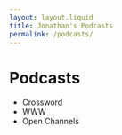 ```yaml
---
layout: layout.liquid
title: Jonathan's Podcasts
permalink: /podcasts/
---
```


# Podcasts

* Crossword
* WWW
* Open Channels
